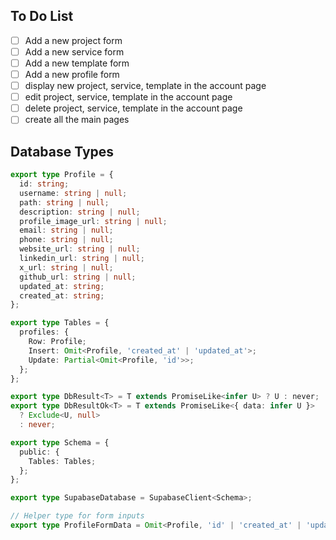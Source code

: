 ## To Do List

- [ ] Add a new project form
- [ ] Add a new service form
- [ ] Add a new template form
- [ ] Add a new profile form
- [ ] display new project, service, template in the account page
- [ ] edit project, service, template in the account page
- [ ] delete project, service, template in the account page
- [ ] create all the main pages

## Database Types

```typescript
export type Profile = {
  id: string;
  username: string | null;
  path: string | null;
  description: string | null;
  profile_image_url: string | null;
  email: string | null;
  phone: string | null;
  website_url: string | null;
  linkedin_url: string | null;
  x_url: string | null;
  github_url: string | null;
  updated_at: string;
  created_at: string;
};

export type Tables = {
  profiles: {
    Row: Profile;
    Insert: Omit<Profile, 'created_at' | 'updated_at'>;
    Update: Partial<Omit<Profile, 'id'>>;
  };
};

export type DbResult<T> = T extends PromiseLike<infer U> ? U : never;
export type DbResultOk<T> = T extends PromiseLike<{ data: infer U }>
  ? Exclude<U, null>
  : never;

export type Schema = {
  public: {
    Tables: Tables;
  };
};

export type SupabaseDatabase = SupabaseClient<Schema>;

// Helper type for form inputs
export type ProfileFormData = Omit<Profile, 'id' | 'created_at' | 'updated_at'>;
```
